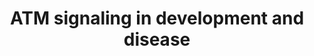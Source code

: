 ---
annotations:
- id: PW:0000087
  parent: regulatory pathway
  type: Pathway Ontology
  value: G1 phase pathway
- id: PW:0000099
  parent: regulatory pathway
  type: Pathway Ontology
  value: DNA repair pathway
authors:
- AARandCo
- Khanspers
- MaintBot
- Eweitz
- Egonw
citedin:
- link: PMC7470419
  title: A novel single-cell based method for breast cancer prognosis (2020)
communities:
- CPTAC
- PancCanNet
description: This pathway is modeled after Figure 4 in the article "The ATM signaling
  network in development and disease" (See Bibliography).  When DNA is damaged, DDR
  begins to work on recuperating the damage through the appropriate cellular programs
  such as transcription, translation, etc etc. The ataxia-telangiectasia mutated (ATM)
  kinase acts as the main core of this pathway acting upon or receiving a lot of the
  reactions towards other gene products. ATM substrates use several different cell
  cycle checkpoints to determine the health of the DNA, and determine different types
  of disease/damage done to the DNA. The p38MAPK which is a reaction by ATM later
  leads to HSP27 which inhibits oxidative stress within the cell. DDR and ATM both
  work to help the cell recover from any damage it has received and understanding
  how ATM works will help increase doctors and scientists understanding of diseases,
  and their treatment.   Proteins on this pathway have targeted assays available via
  the [https://assays.cancer.gov/available_assays?wp_id=WP3878 CPTAC Assay Portal]
last-edited: 2021-05-22
ndex: 25239283-8b68-11eb-9e72-0ac135e8bacf
organisms:
- Homo sapiens
redirect_from:
- /index.php/Pathway:WP3878
- /instance/WP3878
- /instance/WP3878_rr123399
revision: r123399
schema-jsonld:
- '@context': https://schema.org/
  '@id': https://wikipathways.github.io/pathways/WP3878.html
  '@type': Dataset
  creator:
    '@type': Organization
    name: WikiPathways
  description: This pathway is modeled after Figure 4 in the article "The ATM signaling
    network in development and disease" (See Bibliography).  When DNA is damaged,
    DDR begins to work on recuperating the damage through the appropriate cellular
    programs such as transcription, translation, etc etc. The ataxia-telangiectasia
    mutated (ATM) kinase acts as the main core of this pathway acting upon or receiving
    a lot of the reactions towards other gene products. ATM substrates use several
    different cell cycle checkpoints to determine the health of the DNA, and determine
    different types of disease/damage done to the DNA. The p38MAPK which is a reaction
    by ATM later leads to HSP27 which inhibits oxidative stress within the cell. DDR
    and ATM both work to help the cell recover from any damage it has received and
    understanding how ATM works will help increase doctors and scientists understanding
    of diseases, and their treatment.   Proteins on this pathway have targeted assays
    available via the [https://assays.cancer.gov/available_assays?wp_id=WP3878 CPTAC
    Assay Portal]
  keywords:
  - 53BP1
  - AMPK
  - ATF2
  - ATM
  - ATMIN
  - ATR
  - Artemis
  - Aurora B
  - Bub1
  - CDK
  - CDK5
  - CEP63
  - CHK1
  - CHK2
  - CTIP
  - Cdc25
  - DNAPKcs
  - G6PD
  - H2AX
  - HDAC4
  - HMGN1
  - HSP27
  - KAP1
  - LKB1
  - Lamin-B
  - MDC1
  - MRE11A
  - MRE11B
  - NEMO
  - NF-KB
  - Nbs1
  - PP5
  - PPP2R4
  - RIF1
  - RNF168
  - RNF20
  - RNF40
  - RNF8
  - Rad50
  - 'Reactive Oxygen Species '
  - SMC1
  - TIP60
  - TSC2
  - WIP1
  - XLF
  - mTORC1
  - p38
  - p38MAPK
  license: CC0
  name: 'ATM signaling in development and disease '
seo: CreativeWork
title: 'ATM signaling in development and disease '
wpid: WP3878
---